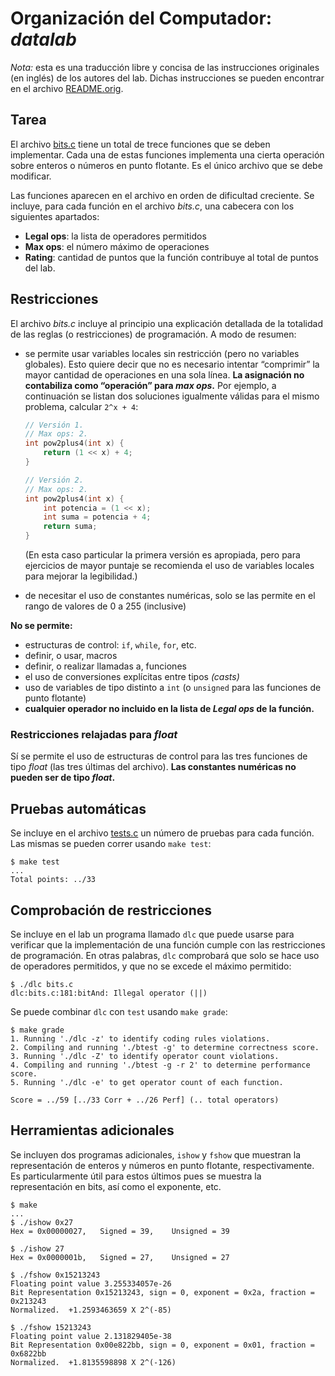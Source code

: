 # Organización del Computador: _datalab_

_Nota:_ esta es una traducción libre y concisa de las instrucciones originales
(en inglés) de los autores del lab. Dichas instrucciones se pueden encontrar en
el archivo [README.orig].


## Tarea

El archivo [bits.c] tiene un total de trece funciones que se deben implementar.
Cada una de estas funciones implementa una cierta operación sobre enteros o
números en punto flotante. Es el único archivo que se debe modificar.

Las funciones aparecen en el archivo en orden de dificultad creciente. Se
incluye, para cada función en el archivo _bits.c_, una cabecera con los
siguientes apartados:

  - **Legal ops**: la lista de operadores permitidos
  - **Max ops**: el número máximo de operaciones
  - **Rating**: cantidad de puntos que la función contribuye al total de
    puntos del lab.


## Restricciones

El archivo _bits.c_ incluye al principio una explicación detallada de la
totalidad de las reglas (o restricciones) de programación. A modo de resumen:

  - se permite usar variables locales sin restricción (pero no variables
    globales). Esto quiere decir que no es necesario intentar “comprimir” la
    mayor cantidad de operaciones en una sola línea. **La asignación no
    contabiliza como “operación” para _max ops_.** Por ejemplo, a continuación
    se listan dos soluciones igualmente válidas para el mismo problema,
    calcular `2^x + 4`:

    ```c
    // Versión 1.
    // Max ops: 2.
    int pow2plus4(int x) {
        return (1 << x) + 4;
    }

    // Versión 2.
    // Max ops: 2.
    int pow2plus4(int x) {
        int potencia = (1 << x);
        int suma = potencia + 4;
        return suma;
    }
    ```

    (En esta caso particular la primera versión es apropiada, pero para
    ejercicios de mayor puntaje se recomienda el uso de variables locales para
    mejorar la legibilidad.)

  - de necesitar el uso de constantes numéricas, solo se las permite en el
    rango de valores de 0 a 255 (inclusive)

**No se permite:**

  - estructuras de control: `if`, `while`, `for`, etc.
  - definir, o usar, macros
  - definir, o realizar llamadas a, funciones
  - el uso de conversiones explícitas entre tipos _(casts)_
  - uso de variables de tipo distinto a `int` (o `unsigned` para las funciones
    de punto flotante)
  - **cualquier operador no incluido en la lista de _Legal ops_ de la función.**

### Restricciones relajadas para _float_

Sí se permite el uso de estructuras de control para las tres funciones de tipo
_float_ (las tres últimas del archivo). **Las constantes numéricas no pueden
ser de tipo _float_.**


## Pruebas automáticas

Se incluye en el archivo [tests.c] un número de pruebas para cada función. Las
mismas se pueden correr usando `make test`:

```
$ make test
...
Total points: ../33
```

## Comprobación de restricciones

Se incluye en el lab un programa llamado `dlc` que puede usarse para verificar
que la implementación de una función cumple con las restricciones de
programación. En otras palabras, `dlc` comprobará que solo se hace uso de
operadores permitidos, y que no se excede el máximo permitido:

```
$ ./dlc bits.c
dlc:bits.c:181:bitAnd: Illegal operator (||)
```

Se puede combinar `dlc` con `test` usando `make grade`:

```
$ make grade
1. Running './dlc -z' to identify coding rules violations.
2. Compiling and running './btest -g' to determine correctness score.
3. Running './dlc -Z' to identify operator count violations.
4. Compiling and running './btest -g -r 2' to determine performance score.
5. Running './dlc -e' to get operator count of each function.

Score = ../59 [../33 Corr + ../26 Perf] (.. total operators)
```


## Herramientas adicionales

Se incluyen dos programas adicionales, `ishow` y `fshow` que muestran la
representación de enteros y números en punto flotante, respectivamente. Es
particularmente útil para estos últimos pues se muestra la representación en
bits, así como el exponente, etc.

```
$ make
...
$ ./ishow 0x27
Hex = 0x00000027,	Signed = 39,	Unsigned = 39

$ ./ishow 27
Hex = 0x0000001b,	Signed = 27,	Unsigned = 27

$ ./fshow 0x15213243
Floating point value 3.255334057e-26
Bit Representation 0x15213243, sign = 0, exponent = 0x2a, fraction = 0x213243
Normalized.  +1.2593463659 X 2^(-85)

$ ./fshow 15213243
Floating point value 2.131829405e-38
Bit Representation 0x00e822bb, sign = 0, exponent = 0x01, fraction = 0x6822bb
Normalized.  +1.8135598898 X 2^(-126)
```

[bits.c]: bits.c
[tests.c]: tests.c
[README.orig]: README.orig
